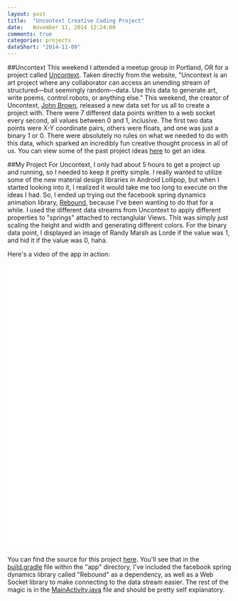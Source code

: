 ```yaml
---
layout: post
title:  "Uncontext Creative Coding Project"
date:   November 11, 2014 12:24:00
comments: true
categories: projects
dateShort: "2014-11-09"
---
```


##Uncontext 
This weekend I attended a meetup group in Portland, OR for a project called [Uncontext](http://www.uncontext.com/).  Taken directly from the website, "Uncontext is an art project where any collaborator can access an unending stream of structured—but seemingly random—data. Use this data to generate art, write poems, control robots, or anything else."  This weekend, the creator of Uncontext, [John Brown](https://twitter.com/thisisjohnbrown), released a new data set for us all to create a project with.  There were 7 different data points written to a web socket every second, all values between 0 and 1, inclusive.  The first two data points were X-Y coordinate pairs, others were floats, and one was just a binary 1 or 0. There were absolutely no rules on what we needed to do with this data, which sparked an incredibly fun creative thought process in all of us.  You can view some of the past project ideas [here](http://www.uncontext.com/literature/) to get an idea. 

##My Project
For Uncontext, I only had about 5 hours to get a project up and running, so I needed to keep it pretty simple.  I really wanted to utilize some of the new material design libraries in Android Lollipop, but when I started looking into it, I realized it would take me too long to execute on the ideas I had.  So, I ended up trying out the facebook spring dynamics animation library, [Rebound](http://facebook.github.io/rebound/), because I've been wanting to do that for a while.  I used the different data streams from Uncontext to apply different properties to "springs" attached to rectanglular Views.  This was simply just scaling the height and width and generating different colors.  For the binary data point, I displayed an image of Randy Marsh as Lorde if the value was 1, and hid it if the value was 0, haha.   

Here's a video of the app in action:

<iframe width="360" height="640" src="/img/uncontext/uncontext.mp4" frameborder="0" allowfullscreen></iframe>

You can find the source for this project [here](https://github.com/andymiller813/Uncontext).  You'll see that in the [build.gradle](https://github.com/andymiller813/Uncontext/blob/master/app/build.gradle) file within the "app" directory, I've included the facebook spring dynamics library called "Rebound" as a dependency, as well as a Web Socket library to make connecting to the data stream easier.  The rest of the magic is in the [MainActivity.java](https://github.com/andymiller813/Uncontext/blob/master/app/src/main/java/andytheandroidguy/com/uncontext/MyActivity.java) file and should be pretty self explanatory.  